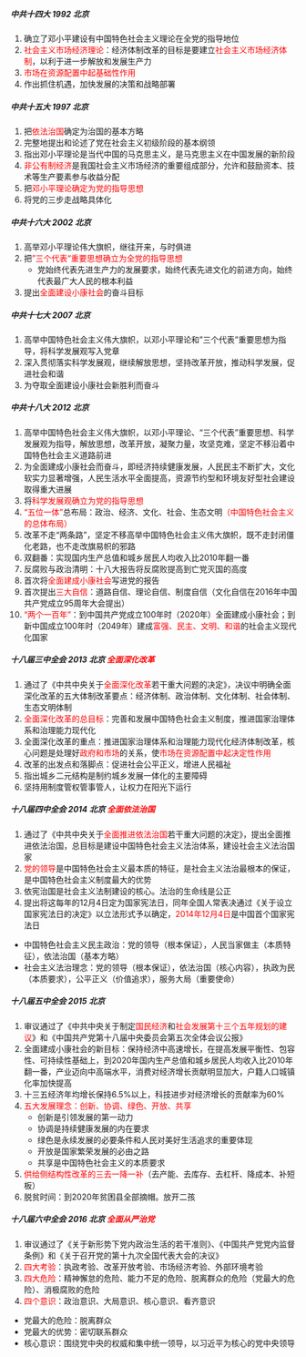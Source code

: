 ##### 中共十四大    1992    北京

1. 确立了邓小平建设有中国特色社会主义理论在全党的指导地位
2. <font color="red">社会主义市场经济理论</font>：经济体制改革的目标是要建立<font color="red">社会主义市场经济体制</font>，以利于进一步解放和发展生产力
3. <font color="red">市场在资源配置中起基础性作用</font>
4. 作出抓住机遇，加快发展的决策和战略部署

#####  中共十五大    1997    北京

1. 把<font color="red">依法治国</font>确定为治国的基本方略
2. 完整地提出和论述了党在社会主义初级阶段的基本纲领
3. 指出邓小平理论是当代中国的马克思主义，是马克思主义在中国发展的新阶段
4. <font color="red">非公有制经济</font>是我国社会主义市场经济的重要组成部分，允许和鼓励资本、技术等生产要素参与收益分配
5. 把<font color="red">邓小平理论确定为党的指导思想</font>
6. 将党的三步走战略具体化

##### 中共十六大    2002    北京

1. 高举邓小平理论伟大旗帜，继往开来，与时俱进
2. 把<font color="red">”三个代表“重要思想确立为全党的指导思想</font>
   - 党始终代表先进生产力的发展要求，始终代表先进文化的前进方向，始终代表最广大人民的根本利益
3. 提出<font color="red">全面建设小康社会</font>的奋斗目标

##### 中共十七大    2007    北京

1. 高举中国特色社会主义伟大旗帜，以邓小平理论和”三个代表”重要思想为指导，将科学发展观写入党章
2. 深入贯彻落实科学发展观，继续解放思想，坚持改革开放，推动科学发展，促进社会和谐
3. 为夺取全面建设小康社会新胜利而奋斗

##### 中共十八大    2012    北京

1. 高举中国特色社会主义伟大旗帜，以邓小平理论、“三个代表”重要思想、科学发展观为指导，解放思想，改革开放，凝聚力量，攻坚克难，坚定不移沿着中国特色社会主义道路前进
2. 为全面建成小康社会而奋斗，即经济持续健康发展，人民民主不断扩大，文化软实力显著增强，人民生活水平全面提高，资源节约型和环境友好型社会建设取得重大进展
3. 将<font color="red">科学发展观确立为党的指导思想</font>
4. <font color="red">“五位一体”</font>总布局：政治、经济、文化、社会、生态文明<font color="red">（中国特色社会主义的总体布局）</font>
5. 改革不走“两条路”，坚定不移高举中国特色社会主义伟大旗帜，既不走封闭僵化老路，也不走改旗易帜的邪路
6. 双翻番：实现国内生产总值和城乡居民人均收入比2010年翻一番
7. 反腐败与政治清明：十八大报告将反腐败提高到亡党灭国的高度
8. 首次将<font color="red">全面建成小康社会</font>写进党的报告
9. 首次提出<font color="red">三大自信</font>：道路自信、理论自信、制度自信（文化自信在2016年中国共产党成立95周年大会提出）
10. <font color="red">“两个一百年”</font>：到中国共产党成立100年时（2020年）全面建成小康社会；到新中国成立100年时（2049年）建成<font color="red">富强、民主、文明、和谐</font>的社会主义现代化国家

##### 十八届三中全会 2013 北京 <font color="red">全面深化改革</font>

1. 通过了《中共中央关于<font color="red">全面深化改革</font>若干重大问题的决定》，决议中明确全面深化改革的五大体制改革要点：经济体制、政治体制、文化体制、社会体制、生态文明体制
2. <font color="red">全面深化改革的总目标</font>：完善和发展中国特色社会主义制度，推进国家治理体系和治理能力现代化
3. 全面深化改革的重点：推进国家治理体系和治理能力现代化经济体制改革，核心问题是处理好<font color="red">政府和市场</font>的关系，使<font color="red">市场在资源配置中起决定性作用</font>
4. 改革的出发点和落脚点：促进社会公平正义，增进人民福祉
5. 指出城乡二元结构是制约城乡发展一体化的主要障碍
6. 坚持用制度管权管事管人，让权力在阳光下运行

##### 十八届四中全会 2014 北京 <font color="red">全面依法治国</font>

1. 通过了《中共中央关于<font color="red">全面推进依法治国</font>若干重大问题的决定》，提出全面推进依法治国，总目标是建设中国特色社会主义法治体系，建设社会主义法治国家
2. <font color="red">党的领导</font>是中国特色社会主义最本质的特征，是社会主义法治最根本的保证，是中国特色社会主义制度最大的优势
3. 依宪治国是社会主义法制建设的核心。法治的生命线是公正
4. 提出将这每年的12月4日定为国家宪法日，同年全国人常表决通过《关于设立国家宪法日的决定》以立法形式予以确定，<font color="red">2014年12月4日</font>是中国首个国家宪法日
- 中国特色社会主义民主政治：党的领导（根本保证），人民当家做主（本质特征），依法治国（基本方略）
- 社会主义法治理念：党的领导（根本保证），依法治国（核心内容），执政为民（本质要求），公平正义（价值追求），服务大局（重要使命）

##### 十八届五中全会    2015    北京

1. 审议通过了《中共中央关于制定<font color="red">国民经济</font>和<font color="red">社会发展第十三个五年规划的建议</font>》和《中国共产党第十八届中央委员会第五次全体会议公报》
2. 全面建成小康社会的新目标：保持经济中高速增长，在提高发展平衡性、包容性、可持续性基础上，到2020年国内生产总值和城乡居民人均收入比2010年翻一番，产业迈向中高端水平，消费对经济增长贡献明显加大，户籍人口城镇化率加快提高
3. 十三五经济年均增长保持6.5%以上，科技进步对经济增长的贡献率为60%
2. <font color="red">五大发展理念：创新、协调、绿色、开放、共享</font>
   - 创新是引领发展的第一动力
   - 协调是持续健康发展的内在要求
   - 绿色是永续发展的必要条件和人民对美好生活追求的重要体现
   - 开放是国家繁荣发展的必由之路
   - 共享是中国特色社会主义的本质要求  
3. <font color="red">供给侧结构性改革的三去一降一补</font>（去产能、去库存、去杠杆、降成本、补短板）
4. 脱贫时间：到2020年贫困县全部摘帽。放开二孩

##### 十八届六中全会 2016 北京 <font color="red">全面从严治党</font>

1. 审议通过了《关于新形势下党内政治生活的若干准则》、《中国共产党党内监督条例》和《关于召开党的第十九次全国代表大会的决议》
2. <font color="red">四大考验</font>：执政考验、改革开放考验、市场经济考验、外部环境考验
3. <font color="red">四大危险</font>：精神懈怠的危险、能力不足的危险、脱离群众的危险（党最大的危险）、消极腐败的危险
4. <font color="red">四个意识</font>：政治意识、大局意识、核心意识、看齐意识
- 党最大的危险：脱离群众
- 党最大的优势：密切联系群众
- 核心意识：围绕党中央的权威和集中统一领导，以习近平为核心的党中央领导